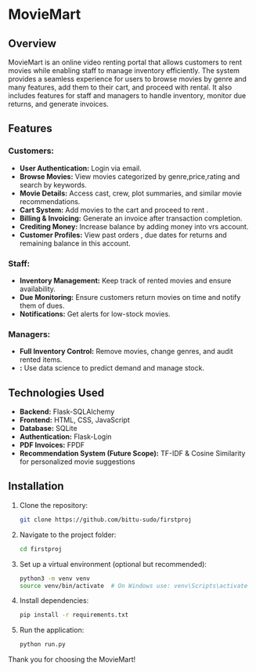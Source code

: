 # MovieMart

## Overview
MovieMart is an online video renting portal that allows customers to rent  movies while enabling staff to manage inventory efficiently. The system provides a seamless experience for users to browse movies by genre and many features, add them to their cart, and proceed with rental. It also includes features for staff and managers to handle inventory, monitor due returns, and generate invoices.

## Features
### Customers:
- **User Authentication:** Login via  email.
- **Browse Movies:** View movies categorized by genre,price,rating and search by keywords.
- **Movie Details:** Access cast, crew, plot summaries, and similar movie recommendations.
- **Cart System:** Add movies to the cart and proceed to rent .
- **Billing & Invoicing:** Generate an invoice after transaction completion.
- **Crediting Money:** Increase balance by adding money into vrs account.
- **Customer Profiles:** View past orders , due dates for returns and remaining balance in this account.

### Staff:
- **Inventory Management:** Keep track of rented movies and ensure availability.
- **Due Monitoring:** Ensure customers return movies on time and notify them of dues.
- **Notifications:** Get alerts for low-stock movies.

### Managers:
- **Full Inventory Control:** Remove movies, change genres, and audit rented items.
- **:** Use data science to predict demand and manage stock.

## Technologies Used
- **Backend:** Flask-SQLAlchemy
- **Frontend:** HTML, CSS, JavaScript 
- **Database:** SQLite
- **Authentication:** Flask-Login
- **PDF Invoices:** FPDF
- **Recommendation System (Future Scope):** TF-IDF & Cosine Similarity for personalized movie suggestions

## Installation
1. Clone the repository:
   ```sh
   git clone https://github.com/bittu-sudo/firstproj
   ```
2. Navigate to the project folder:
   ```sh
   cd firstproj
   ```
3. Set up a virtual environment (optional but recommended):
   ```sh
   python3 -m venv venv
   source venv/bin/activate  # On Windows use: venv\Scripts\activate
   ```
4. Install dependencies:
   ```sh
   pip install -r requirements.txt
   ```
5. Run the application:
   ```sh
   python run.py
   ```

Thank you for choosing the   MovieMart!

